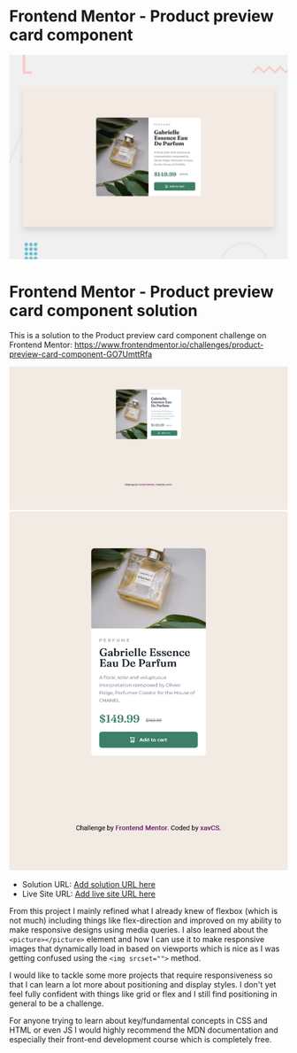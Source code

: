# Frontend Mentor - Product preview card component

![Design preview for the Product preview card component coding challenge](./design/desktop-preview.jpg)

# Frontend Mentor - Product preview card component solution

This is a solution to the Product preview card component challenge on Frontend Mentor:
  https://www.frontendmentor.io/challenges/product-preview-card-component-GO7UmttRfa  


![My desktop design](./screenshots/desktop.png)
![My mobile design](./screenshots/mobile.png)


- Solution URL: [Add solution URL here](https://your-solution-url.com)
- Live Site URL: [Add live site URL here](https://your-live-site-url.com)

From this project I mainly refined what I already knew of flexbox (which is not much) including things like flex-direction and improved on my ability to make responsive designs using media queries. 
I also learned about the ```<picture></picture>``` element and how I can use it to make responsive images that dynamically load in based on viewports which is nice as I was getting confused using the ```<img srcset="">``` method.

I would like to tackle some more projects that require responsiveness so that I can learn a lot more about positioning and display styles. I don't yet feel fully confident with things like grid or flex and I still find positioning in general to be a challenge.

For anyone trying to learn about key/fundamental concepts in CSS and HTML or even JS I would highly recommend the MDN documentation and especially their front-end development course which is completely free.


